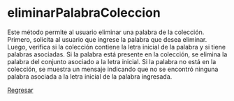 # eliminarPalabraColeccion
Este método permite al usuario eliminar una palabra de la colección. 
Primero, solicita al usuario que ingrese la palabra que desea eliminar. Luego, verifica si la colección contiene la letra inicial de la palabra y si tiene palabras asociadas. Si la palabra está presente en la colección, se elimina la palabra del conjunto asociado a la letra inicial. Si la palabra no está en la colección, se muestra un mensaje indicando que no se encontró ninguna palabra asociada a la letra inicial de la palabra ingresada.

[Regresar](https://claudiaalerivas.github.io/PROG-UDN-Duolingo/)